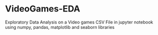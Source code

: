 # VideoGames-EDA
Exploratory Data Analysis on a Video games CSV File in jupyter notebook using numpy, pandas, matplotlib and seaborn libraries
